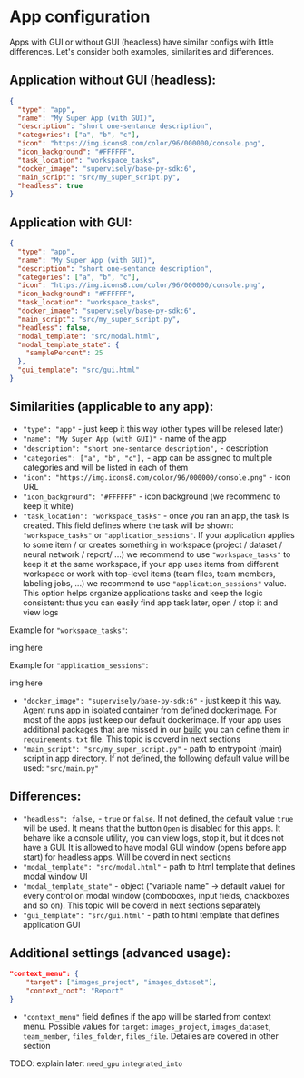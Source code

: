 # App configuration
Apps with GUI or without GUI (headless) have similar configs with little differences. Let's consider both examples, similarities and differences.  

## Application without GUI (headless):
```json
{
  "type": "app",
  "name": "My Super App (with GUI)",
  "description": "short one-sentance description",
  "categories": ["a", "b", "c"],
  "icon": "https://img.icons8.com/color/96/000000/console.png",
  "icon_background": "#FFFFFF",
  "task_location": "workspace_tasks",
  "docker_image": "supervisely/base-py-sdk:6",
  "main_script": "src/my_super_script.py",
  "headless": true
}
```


## Application with GUI:
```json
{
  "type": "app",
  "name": "My Super App (with GUI)",
  "description": "short one-sentance description",
  "categories": ["a", "b", "c"],
  "icon": "https://img.icons8.com/color/96/000000/console.png",
  "icon_background": "#FFFFFF",
  "task_location": "workspace_tasks",
  "docker_image": "supervisely/base-py-sdk:6",
  "main_script": "src/my_super_script.py",
  "headless": false,
  "modal_template": "src/modal.html",
  "modal_template_state": {
    "samplePercent": 25
  },
  "gui_template": "src/gui.html"
}
```


## Similarities (applicable to any app):
- `"type": "app"` - just keep it this way (other types will be relesed later)
- `"name": "My Super App (with GUI)"` - name of the app
- `"description": "short one-sentance description",` - description
- `"categories": ["a", "b", "c"],` - app can be assigned to multiple categories and will be listed in each of them
- `"icon": "https://img.icons8.com/color/96/000000/console.png"` - icon URL
- `"icon_background": "#FFFFFF"` - icon background (we recommend to keep it white)
- `"task_location": "workspace_tasks"` - once you ran an app, the task is created. This field defines where the task will be shown: `"workspace_tasks"` or `"application_sessions"`. If your application applies to some item / or creates something in workspace (project / dataset / neural network / report/ ...) we recommend to use `"workspace_tasks"` to keep it at the same workspace, if your app uses items from different workspace or work with top-level items (team files, team members, labeling jobs, ...) we recommend to use `"application_sessions"` value. This option helps organize applications tasks and keep the logic consistent: thus you can easily find app task later, open / stop it and view logs 

Example for `"workspace_tasks"`: 

img here


Example for `"application_sessions"`: 

img here

- `"docker_image": "supervisely/base-py-sdk:6"` -  just keep it this way. Agent runs app in isolated container from defined dockerimage. For most of the apps just keep our default dockerimage. If your app uses additional packages that are missed in our [build](https://github.com/supervisely/supervisely/blob/master/base_images/py/Dockerfile) you can define them in `requirements.txt` file. This topic is coverd in next sections  
- `"main_script": "src/my_super_script.py"` - path to entrypoint (main) script in app directory. If not defined, the following default value will be used: `"src/main.py"` 

## Differences:
- `"headless": false,` - `true` or `false`.  If not defined, the default value `true` will be used. It means that the button `Open` is disabled for this apps. It behave like a console utility, you can view logs, stop it, but it does not have a GUI. It is allowed to have modal GUI window (opens before app start) for headless apps. Will be coverd in next sections
- `"modal_template": "src/modal.html"` - path to html template that defines modal window UI
- `"modal_template_state"` - object ("variable name" -> default value) for every control on modal window (comboboxes, input fields, chackboxes and so on). This topic will be coverd in next sections separately
- `"gui_template": "src/gui.html"` - path to html template that defines application GUI


## Additional settings (advanced usage):
```json
"context_menu": {
    "target": ["images_project", "images_dataset"],
    "context_root": "Report"
}
```

- `"context_menu"` field defines if the app will be started from context menu. Possible values for `target`: `images_project`, `images_dataset`, `team_member`, 
`files_folder`, `files_file`. Detailes are covered in other section

TODO: explain later:
`need_gpu`
`integrated_into`
